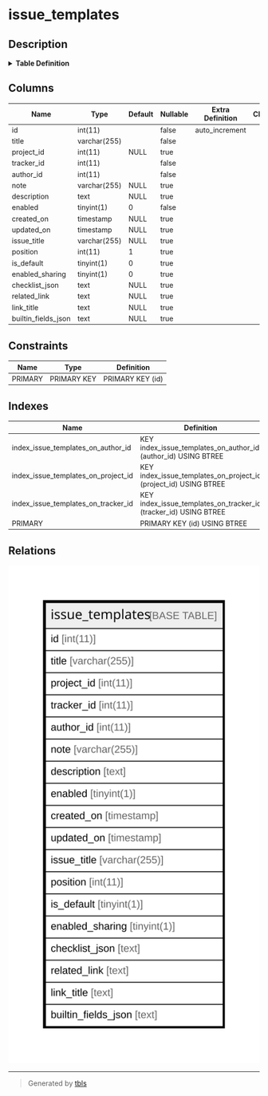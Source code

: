 # issue_templates

## Description

<details>
<summary><strong>Table Definition</strong></summary>

```sql
CREATE TABLE `issue_templates` (
  `id` int(11) NOT NULL AUTO_INCREMENT,
  `title` varchar(255) NOT NULL,
  `project_id` int(11) DEFAULT NULL,
  `tracker_id` int(11) NOT NULL,
  `author_id` int(11) NOT NULL,
  `note` varchar(255) DEFAULT NULL,
  `description` text DEFAULT NULL,
  `enabled` tinyint(1) NOT NULL DEFAULT 0,
  `created_on` timestamp NULL DEFAULT NULL,
  `updated_on` timestamp NULL DEFAULT NULL,
  `issue_title` varchar(255) DEFAULT NULL,
  `position` int(11) DEFAULT 1,
  `is_default` tinyint(1) DEFAULT 0,
  `enabled_sharing` tinyint(1) DEFAULT 0,
  `checklist_json` text DEFAULT NULL,
  `related_link` text DEFAULT NULL,
  `link_title` text DEFAULT NULL,
  `builtin_fields_json` text DEFAULT NULL,
  PRIMARY KEY (`id`),
  KEY `index_issue_templates_on_author_id` (`author_id`),
  KEY `index_issue_templates_on_project_id` (`project_id`),
  KEY `index_issue_templates_on_tracker_id` (`tracker_id`)
) ENGINE=InnoDB DEFAULT CHARSET=utf8mb4 COLLATE=utf8mb4_general_ci
```

</details>

## Columns

| Name | Type | Default | Nullable | Extra Definition | Children | Parents | Comment |
| ---- | ---- | ------- | -------- | ---------------- | -------- | ------- | ------- |
| id | int(11) |  | false | auto_increment |  |  |  |
| title | varchar(255) |  | false |  |  |  |  |
| project_id | int(11) | NULL | true |  |  |  |  |
| tracker_id | int(11) |  | false |  |  |  |  |
| author_id | int(11) |  | false |  |  |  |  |
| note | varchar(255) | NULL | true |  |  |  |  |
| description | text | NULL | true |  |  |  |  |
| enabled | tinyint(1) | 0 | false |  |  |  |  |
| created_on | timestamp | NULL | true |  |  |  |  |
| updated_on | timestamp | NULL | true |  |  |  |  |
| issue_title | varchar(255) | NULL | true |  |  |  |  |
| position | int(11) | 1 | true |  |  |  |  |
| is_default | tinyint(1) | 0 | true |  |  |  |  |
| enabled_sharing | tinyint(1) | 0 | true |  |  |  |  |
| checklist_json | text | NULL | true |  |  |  |  |
| related_link | text | NULL | true |  |  |  |  |
| link_title | text | NULL | true |  |  |  |  |
| builtin_fields_json | text | NULL | true |  |  |  |  |

## Constraints

| Name | Type | Definition |
| ---- | ---- | ---------- |
| PRIMARY | PRIMARY KEY | PRIMARY KEY (id) |

## Indexes

| Name | Definition |
| ---- | ---------- |
| index_issue_templates_on_author_id | KEY index_issue_templates_on_author_id (author_id) USING BTREE |
| index_issue_templates_on_project_id | KEY index_issue_templates_on_project_id (project_id) USING BTREE |
| index_issue_templates_on_tracker_id | KEY index_issue_templates_on_tracker_id (tracker_id) USING BTREE |
| PRIMARY | PRIMARY KEY (id) USING BTREE |

## Relations

![er](issue_templates.svg)

---

> Generated by [tbls](https://github.com/k1LoW/tbls)

